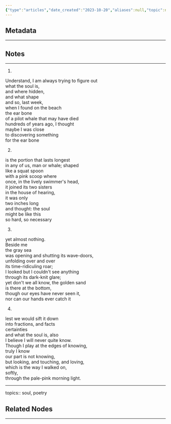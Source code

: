```yaml
---
{"type":"articles","date_created":"2023-10-20","aliases":null,"topic":null,"summary":null,"url":null,"layout":null,"banner":null,"dg-publish":true,"tags":null,"permalink":"/800-seeds/830-unsorted-biblio/mary-oliver-bone/","dgPassFrontmatter":true,"created":"2023-10-20T12:36:11.000-05:00","updated":"2023-10-20T12:36:11.000-05:00"}
---
```



## Metadata
---

## Notes
---

1.

Understand, I am always trying to figure out  
what the soul is,  
and where hidden,  
and what shape  
and so, last week,  
when I found on the beach  
the ear bone  
of a pilot whale that may have died  
hundreds of years ago, I thought  
maybe I was close  
to discovering something  
for the ear bone

2.

is the portion that lasts longest  
in any of us, man or whale; shaped  
like a squat spoon  
with a pink scoop where  
once, in the lively swimmer's head,  
it joined its two sisters  
in the house of hearing,  
it was only  
two inches long  
and thought: the soul  
might be like this  
so hard, so necessary

3.

yet almost nothing.  
Beside me  
the gray sea  
was opening and shutting its wave-doors,  
unfolding over and over  
its time-ridiculing roar;  
I looked but I couldn't see anything  
through its dark-knit glare;  
yet don't we all know, the golden sand  
is there at the bottom,  
though our eyes have never seen it,  
nor can our hands ever catch it

4.

lest we would sift it down  
into fractions, and facts  
certainties  
and what the soul is, also  
I believe I will never quite know.  
Though I play at the edges of knowing,  
truly I know  
our part is not knowing,  
but looking, and touching, and loving,  
which is the way I walked on,  
softly,  
through the pale-pink morning light.

---
topics:: soul, poetry

## Related Nodes
---